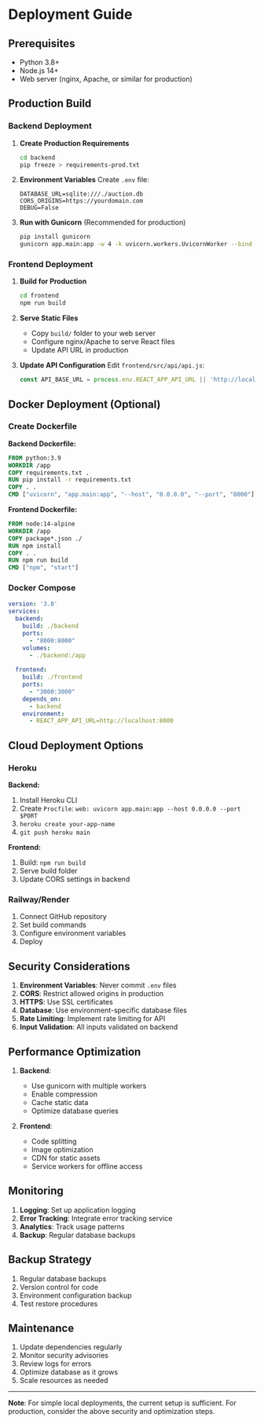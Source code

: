 # Deployment Guide

## Prerequisites
- Python 3.8+
- Node.js 14+
- Web server (nginx, Apache, or similar for production)

## Production Build

### Backend Deployment

1. **Create Production Requirements**
   ```bash
   cd backend
   pip freeze > requirements-prod.txt
   ```

2. **Environment Variables**
   Create `.env` file:
   ```
   DATABASE_URL=sqlite:///./auction.db
   CORS_ORIGINS=https://yourdomain.com
   DEBUG=False
   ```

3. **Run with Gunicorn** (Recommended for production)
   ```bash
   pip install gunicorn
   gunicorn app.main:app -w 4 -k uvicorn.workers.UvicornWorker --bind 0.0.0.0:8000
   ```

### Frontend Deployment

1. **Build for Production**
   ```bash
   cd frontend
   npm run build
   ```

2. **Serve Static Files**
   - Copy `build/` folder to your web server
   - Configure nginx/Apache to serve React files
   - Update API URL in production

3. **Update API Configuration**
   Edit `frontend/src/api/api.js`:
   ```javascript
   const API_BASE_URL = process.env.REACT_APP_API_URL || 'http://localhost:8000';
   ```

## Docker Deployment (Optional)

### Create Dockerfile

**Backend Dockerfile:**
```dockerfile
FROM python:3.9
WORKDIR /app
COPY requirements.txt .
RUN pip install -r requirements.txt
COPY . .
CMD ["uvicorn", "app.main:app", "--host", "0.0.0.0", "--port", "8000"]
```

**Frontend Dockerfile:**
```dockerfile
FROM node:14-alpine
WORKDIR /app
COPY package*.json ./
RUN npm install
COPY . .
RUN npm run build
CMD ["npm", "start"]
```

### Docker Compose

```yaml
version: '3.8'
services:
  backend:
    build: ./backend
    ports:
      - "8000:8000"
    volumes:
      - ./backend:/app
      
  frontend:
    build: ./frontend
    ports:
      - "3000:3000"
    depends_on:
      - backend
    environment:
      - REACT_APP_API_URL=http://localhost:8000
```

## Cloud Deployment Options

### Heroku

**Backend:**
1. Install Heroku CLI
2. Create `Procfile`: `web: uvicorn app.main:app --host 0.0.0.0 --port $PORT`
3. `heroku create your-app-name`
4. `git push heroku main`

**Frontend:**
1. Build: `npm run build`
2. Serve build folder
3. Update CORS settings in backend

### Railway/Render

1. Connect GitHub repository
2. Set build commands
3. Configure environment variables
4. Deploy

## Security Considerations

1. **Environment Variables**: Never commit `.env` files
2. **CORS**: Restrict allowed origins in production
3. **HTTPS**: Use SSL certificates
4. **Database**: Use environment-specific database files
5. **Rate Limiting**: Implement rate limiting for API
6. **Input Validation**: All inputs validated on backend

## Performance Optimization

1. **Backend**:
   - Use gunicorn with multiple workers
   - Enable compression
   - Cache static data
   - Optimize database queries

2. **Frontend**:
   - Code splitting
   - Image optimization
   - CDN for static assets
   - Service workers for offline access

## Monitoring

1. **Logging**: Set up application logging
2. **Error Tracking**: Integrate error tracking service
3. **Analytics**: Track usage patterns
4. **Backup**: Regular database backups

## Backup Strategy

1. Regular database backups
2. Version control for code
3. Environment configuration backup
4. Test restore procedures

## Maintenance

1. Update dependencies regularly
2. Monitor security advisories
3. Review logs for errors
4. Optimize database as it grows
5. Scale resources as needed

---

**Note**: For simple local deployments, the current setup is sufficient. For production, consider the above security and optimization steps.


